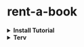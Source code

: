 # rent-a-book

<details><summary><b>Install Tutorial<b></summary>

**Itt egy összegzés, hogy mit kéne csináljatok, hogy menjen.**

**1. Install**

- [Git](https://git-scm.com/downloads)
- [Node](https://nodejs.org/en/download/)
- [XAMPP](https://www.apachefriends.org/index.html)
    
    *Optional*
- [VS Code](https://code.visualstudio.com/)

**2. Github Account**
    
Registráljatok a github-ra, és küldjétek el nekem a github felhasználó nevet.

**3. Git SSH**

- Csináljatok egy projekt foldert valahova
- Jobb click a folderben, és nyissatok egy *Git Bash*t és írjátok be ezt:

    `ssh-keygen`

- Nyomjatok mindenre entert, és jegyezzétek meg a .ssh path-jét
- Nyissátok meg a `.ssh/id_rsa.pub`-t notepad-el, vagy 

    `cat [path ide]/.ssh/id_rsa.pub`

- A github profil settings-nél adjatok hozza egy új SSH kulcsot,
és másoljátok bele a `id_rsa.pub` tartalmát

**4. Git Clone**

Vissza téve a *Git Bash*ben:

```bash
$ git config --global user.name [egy név, nem számít]
$ git config --global user.email [egy email, nem számít]
$ git clone git@github.com:fwind4/rent-a-book.git
```

**5. Node Init**

```bash
$ cd rent-a-book
$ npm i -g nodemon
$ npm install
```

**6. Db Setup**

- Inditsátok el az XAMPP-ban az adatbázist
- Egy browserbe irjátok be, hogy [localhost/phpmyadmin](http://localhost/phpmyadmin)
- Jelenkezzetek be (alapértelmezetten a felhasználó: `root`, jelszó üres) 
    és csináljatok egy új adatbázist, jegyezzétek meg a nevét
- A projekt folderbe nyissatok megint *Git Bash*t, és:
```bash
$ cp config/config.demo.json config/config.json 
```
- A létrejott `config.json`-ben írjátok át ezt a részt (használjatok idézőjeleket):
```json
"development": {
    "username": "[db felhasznalo]",
    "password": "[db pass]",
    "database": "[db amit létrehoztatok]",
    "host": "127.0.0.1",
    "dialect": "mysql"
  }
```

**Kéne menjen**

```bash
$ npm run monstart 
```

[localhost:3000](http://localhost:3000/)

**7. Általános Git**

```bash
$ git checkout -b [branch nev] 
```

</details>

<details><summary>Terv</summary>

1. Táblak/Modellek

- User: 
    - firstName
    - lastName
    - email
    - passwordHash
- Library:
    - userId
    - bookId
- Book:
    - title
    - author
    - description
    - path

2. Feluletek/Views

- Navbar : *Barni*
- Login, Signup : passport - *Csabi*
    - login.ejs - *Alpár*
    - signup.ejs - *Alpár*
- Fő oldal *Barni*
- Dashboard : 
    - Active user list *Csabi*
    - Selected user book list *Csabi*
- Search : search.ejs *Barni*
- Profile
    - profile.ejs *Alpár*

3. Socket IO/WebSocket
    - userek közötti könyv megosztás

4. Tanulás, Dokumentálodás

- jQuery.ajax
- Node js
- Express js
- Sequelize js

</details>
